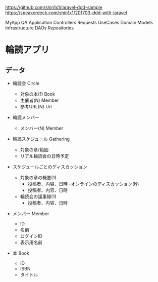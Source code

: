 https://github.com/shin1x1/laravel-ddd-sample
https://speakerdeck.com/shin1x1/201703-ddd-with-laravel

MyApp
    QA
        Application
            Controllers
            Requests
            UseCases
        Domain
            Models
        Infrastructure
            DAOs
            Repositories

# 輪読アプリ
##  データ
- 輪読会 Circle
    - 対象の本(1) Book
    - 主催者(N) Member
    - 参考URL(N) Url
- 輪読メンバー
    - メンバー(N) Member
- 輪読スケジュール Gathering
    - 対象の章/範囲
    - リアル輪読会の日時予定
- スケジュールごとのディスカッション
    - 対象の章の概要(1)
        - 投稿者、内容、日時
    -オンラインのディスカッション(N)
        - 投稿者、内容、日時
    - 輪読会の議事録(1)
        - 投稿者、内容、日時

- メンバー Member
    - ID
    - 名前
    - ログインID
    - 表示用名前

- 本 Book
    - ID
    - ISBN
    - タイトル

